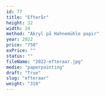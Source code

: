 ```yaml
---
id: 77
title: "Efterår"
height: 32
width: 24
method: "Akryl på Hahnemühle papir"
year: 2022
price: "750"
exPrice: ""
status: ""
fileName: "2022-efteraar.jpg"
medie: "paperpainting"
draft: "True"
slug: "efteraar"
weight: "310"
---
```

